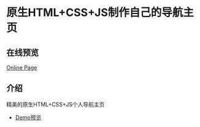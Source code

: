 # 原生HTML+CSS+JS制作自己的导航主页

## 在线预览

[Online Page](https://sunyctf.github.io/personal-url-navigation)

## 介绍

精美的原生HTML+CSS+JS个人导航主页

- [Demo预览](https://sunyctf.github.io/personal-url-navigation/index.html)
